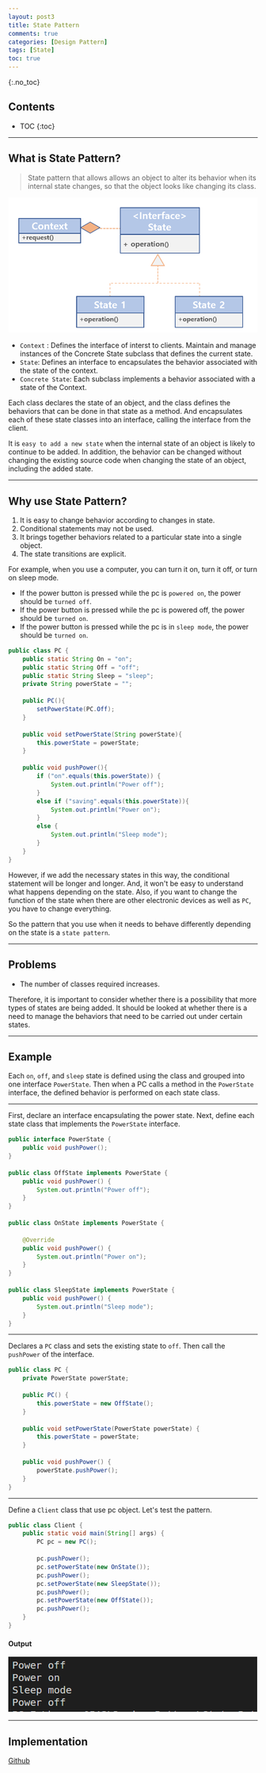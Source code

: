 ```yaml
---
layout: post3
title: State Pattern
comments: true
categories: [Design Pattern]
tags: [State]
toc: true
---
```

{:.no_toc}
## Contents

- TOC
 {:toc}
---

## What is State Pattern?

> State pattern that allows allows an object to alter its behavior when its internal state changes, so that the object looks like changing its class.

![CQ2](/public/images/SP1.PNG)

- `Context` : Defines the interface of interst to clients. Maintain and manage instances of the Concrete State subclass that defines the current state.
- `State`: Defines an interface to encapsulates the behavior associated with the state of the context.
- `Concrete State`: Each subclass implements a behavior associated with a state of the Context.

Each class declares the state of an object, and the class defines the behaviors that can be done in that state as a method. And encapsulates each of these state classes into an interface, calling the interface from the client.

It is `easy to add a new state` when the internal state of an object is likely to continue to be added. In addition, the behavior can be changed without changing the existing source code when changing the state of an object, including the added state.

---

## Why use State Pattern?

1. It is easy to change behavior according to changes in state.
2. Conditional statements may not be used.
3. It brings together behaviors related to a particular state into a single object.
4. The state transitions are explicit.

For example, when you use a computer, you can turn it on, turn it off, or turn on sleep mode.

- If the power button is pressed while the pc is `powered on`, the power should be `turned off`.
- If the power button is pressed while the pc is powered off, the power should be `turned on`.
- If the power button is pressed while the pc is in `sleep mode`, the power should be `turned on`.

```java
public class PC {
    public static String On = "on";
    public static String Off = "off";
    public static String Sleep = "sleep";
    private String powerState = "";

    public PC(){
        setPowerState(PC.Off);
    }

    public void setPowerState(String powerState){
        this.powerState = powerState;
    }

    public void pushPower(){
        if ("on".equals(this.powerState)) {
            System.out.println("Power off");
        }
        else if ("saving".equals(this.powerState)){
            System.out.println("Power on");
        }
        else {
            System.out.println("Sleep mode");
        }
    }
}
```

However, if we add the necessary states in this way, the conditional statement will be longer and longer. And, it won't be easy to understand what happens depending on the state. Also, if you want to change the function of the state when there are other electronic devices as well as `PC`, you have to change everything.

So the pattern that you use when it needs to behave differently depending on the state is a `state pattern`.

---

## Problems

- The number of classes required increases.

Therefore, it is important to consider whether there is a possibility that more types of states are being added. It should be looked at whether there is a need to manage the behaviors that need to be carried out under certain states.

---

## Example

Each `on`, `off`, and `sleep` state is defined using the class and grouped into one interface `PowerState`.
Then when a PC calls a method in the `PowerState` interface, the defined behavior is performed on each state class.

---

First, declare an interface encapsulating the power state. Next, define each state class that implements the `PowerState` interface.

```java
public interface PowerState {
    public void pushPower();
}

public class OffState implements PowerState {
    public void pushPower() {
        System.out.println("Power off");
    }
}

public class OnState implements PowerState {

    @Override
    public void pushPower() {
        System.out.println("Power on");
    }
}

public class SleepState implements PowerState {
    public void pushPower() {
        System.out.println("Sleep mode");
    }
}
```

---

Declares a `PC` class and sets the existing state to `off`. Then call the `pushPower` of the interface.

```java
public class PC {
    private PowerState powerState;

    public PC() {
        this.powerState = new OffState();
    }

    public void setPowerState(PowerState powerState) {
        this.powerState = powerState;
    }

    public void pushPower() {
        powerState.pushPower();
    }
}
```

---

Define a `Client` class that use pc object. Let's test the pattern.

```java
public class Client {
    public static void main(String[] args) {
        PC pc = new PC();

        pc.pushPower();
        pc.setPowerState(new OnState());
        pc.pushPower();
        pc.setPowerState(new SleepState());
        pc.pushPower();
        pc.setPowerState(new OffState());
        pc.pushPower();
    }
}
```

#### Output

![CQ2](/public/images/SP3.PNG)

---

## Implementation

[Github](https://github.com/HyoSup0513/study/tree/master/Design%20Pattern/State%20Pattern)

